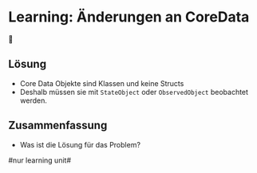 # Learning: Änderungen an CoreData
🧠


## Lösung

- Core Data Objekte sind Klassen und keine Structs
- Deshalb müssen sie mit `StateObject` oder `ObservedObject` beobachtet werden.

## Zusammenfassung
- Was ist die Lösung für das Problem?

#nur learning unit#